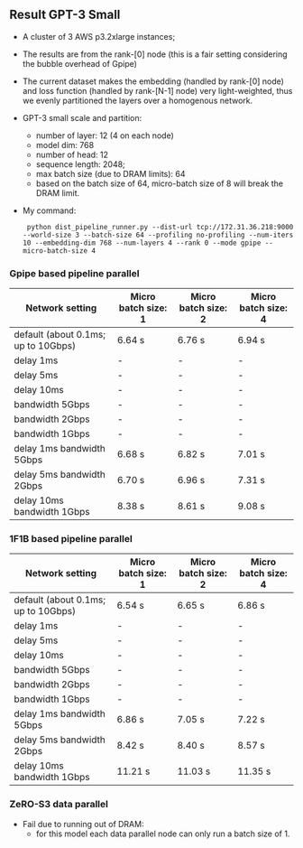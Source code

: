 ## Result GPT-3 Small  

- A cluster of 3 AWS p3.2xlarge instances;

- The results are from the rank-[0] node (this is a fair setting considering the bubble overhead of Gpipe)

- The current dataset makes the embedding (handled by rank-[0] node) and loss function (handled by rank-[N-1] node) very light-weighted, thus we evenly partitioned the layers over a homogenous network.
   
- GPT-3 small scale and partition:

  - number of layer: 12 (4 on each node) 
  - model dim: 768
  - number of head: 12
  - sequence length: 2048;
  - max batch size (due to DRAM limits): 64
  - based on the batch size of 64, micro-batch size of 8 will break the DRAM limit. 

- My command:

       python dist_pipeline_runner.py --dist-url tcp://172.31.36.218:9000 --world-size 3 --batch-size 64 --profiling no-profiling --num-iters 10 --embedding-dim 768 --num-layers 4 --rank 0 --mode gpipe --micro-batch-size 4

### Gpipe based pipeline parallel
| Network setting                     | Micro batch size: 1 | Micro batch size: 2 | Micro batch size: 4 |
|-------------------------------------|--------------------|---------------------|---------------------|
| default (about 0.1ms; up to 10Gbps) | 6.64 s             | 6.76 s              | 6.94 s              |
| delay 1ms                           | -                  | -                   | -                   |
| delay 5ms                           | -                  | -                   | -                   |
| delay 10ms                          | -                  | -                   | -                   |
| bandwidth 5Gbps                     | -                  | -                   | -                   |
| bandwidth 2Gbps                     | -                  | -                   | -                   |
| bandwidth 1Gbps                     | -                  | -                   | -                   |
| delay 1ms  bandwidth 5Gbps          | 6.68 s             | 6.82 s              | 7.01 s              |
| delay 5ms  bandwidth 2Gbps          | 6.70 s             | 6.96 s              | 7.31 s              |
| delay 10ms  bandwidth 1Gbps         | 8.38 s             | 8.61 s              | 9.08 s              |

### 1F1B based pipeline parallel
| Network setting                     | Micro batch size: 1 | Micro batch size: 2 | Micro batch size: 4 |
|-------------------------------------|---------------------|---------------------|---------------------|
| default (about 0.1ms; up to 10Gbps) | 6.54 s              | 6.65 s              | 6.86 s              |
| delay 1ms                           | -                   | -                   | -                   |
| delay 5ms                           | -                   | -                   | -                   |
| delay 10ms                          | -                   | -                   | -                   |
| bandwidth 5Gbps                     | -                   | -                   | -                   |
| bandwidth 2Gbps                     | -                   | -                   | -                   |
| bandwidth 1Gbps                     | -                   | -                   | -                   |
| delay 1ms  bandwidth 5Gbps          | 6.86 s              | 7.05 s              | 7.22 s              |
| delay 5ms  bandwidth 2Gbps          | 8.42 s              | 8.40 s              | 8.57 s              |
| delay 10ms  bandwidth 1Gbps         | 11.21 s             | 11.03 s             | 11.35 s             |

### ZeRO-S3 data parallel

- Fail due to running out of DRAM: 
  - for this model each data parallel node can only run a batch size of 1.
